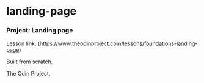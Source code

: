 # landing-page

### Project: Landing page

Lesson link: (https://www.theodinproject.com/lessons/foundations-landing-page)

Built from scratch.

The Odin Project.
